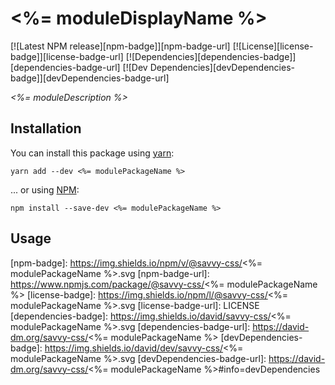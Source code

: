 # <%= moduleDisplayName %>

[![Latest NPM release][npm-badge]][npm-badge-url]
[![License][license-badge]][license-badge-url]
[![Dependencies][dependencies-badge]][dependencies-badge-url]
[![Dev Dependencies][devDependencies-badge]][devDependencies-badge-url]

_<%= moduleDescription %>_

## Installation

You can install this package using [yarn](https://yarnpkg.com/en/docs/install):

```shell
yarn add --dev <%= modulePackageName %>
```

... or using [NPM](https://docs.npmjs.com/getting-started/installing-node):

```shell
npm install --save-dev <%= modulePackageName %>
```

## Usage


[npm-badge]: https://img.shields.io/npm/v/@savvy-css/<%= modulePackageName %>.svg
[npm-badge-url]: https://www.npmjs.com/package/@savvy-css/<%= modulePackageName %>
[license-badge]: https://img.shields.io/npm/l/@savvy-css/<%= modulePackageName %>.svg
[license-badge-url]: LICENSE
[dependencies-badge]: https://img.shields.io/david/savvy-css/<%= modulePackageName %>.svg
[dependencies-badge-url]: https://david-dm.org/savvy-css/<%= modulePackageName %>
[devDependencies-badge]: https://img.shields.io/david/dev/savvy-css/<%= modulePackageName %>.svg
[devDependencies-badge-url]: https://david-dm.org/savvy-css/<%= modulePackageName %>#info=devDependencies

